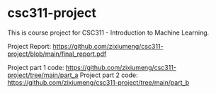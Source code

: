 # csc311-project

This is course project for CSC311 - Introduction to Machine Learning. 



Project Report: https://github.com/zixiumeng/csc311-project/blob/main/final_report.pdf

Project part 1 code: https://github.com/zixiumeng/csc311-project/tree/main/part_a
Project part 2 code: https://github.com/zixiumeng/csc311-project/tree/main/part_b
